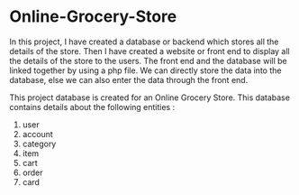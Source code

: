 # Online-Grocery-Store

In this project, I have created a database or backend which stores all the details of the store. Then I have created a website or front end to display all the details of the store to the users. The front end and the database will be linked together by using a php file. We can directly store the data into the database, else we can also enter the data through the front end.

This project database is created for an Online Grocery Store. This database contains details about the following entities : 
1)	user 
2)	account
3)	category
4)	item
5)	cart
6)	order
7)	card
